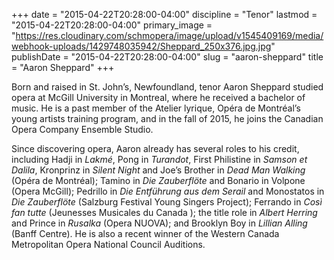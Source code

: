 +++
date = "2015-04-22T20:28:00-04:00"
discipline = "Tenor"
lastmod = "2015-04-22T20:28:00-04:00"
primary_image = "https://res.cloudinary.com/schmopera/image/upload/v1545409169/media/webhook-uploads/1429748035942/Sheppard_250x376.jpg.jpg"
publishDate = "2015-04-22T20:28:00-04:00"
slug = "aaron-sheppard"
title = "Aaron Sheppard"
+++

Born and raised in St. John’s, Newfoundland, tenor Aaron Sheppard studied opera at McGill University in Montreal, where he received a bachelor of music. He is a past member of the Atelier lyrique, Opéra de Montréal’s young artists training program, and in the fall of 2015, he joins the Canadian Opera Company Ensemble Studio.

Since discovering opera, Aaron already has several roles to his credit, including Hadji in *Lakmé*, Pong in *Turandot*, First Philistine in *Samson et Dalila*, Kronprinz in *Silent Night* and Joe’s Brother in *Dead Man Walking* (Opéra de Montréal); Tamino in *Die Zauberflöte* and Bonario in Volpone (Opera McGill); Pedrillo in *Die Entführung aus dem Serail* and Monostatos in *Die Zauberflöte* (Salzburg Festival Young Singers Project); Ferrando in *Così fan tutte* (Jeunesses Musicales du Canada ); the title role in *Albert Herring* and Prince in *Rusalka* (Opera NUOVA); and Brooklyn Boy in *Lillian Alling* (Banff Centre). He is also a recent winner of the Western Canada Metropolitan Opera National Council Auditions.
